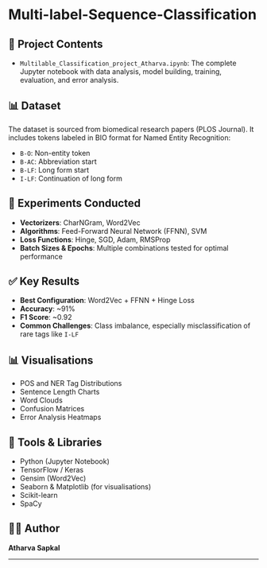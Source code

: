 # Multi-label-Sequence-Classification
## 📁 Project Contents

- `Multilable_Classification_project_Atharva.ipynb`: The complete Jupyter notebook with data analysis, model building, training, evaluation, and error analysis.

## 📊 Dataset

The dataset is sourced from biomedical research papers (PLOS Journal). It includes tokens labeled in BIO format for Named Entity Recognition:

- `B-O`: Non-entity token
- `B-AC`: Abbreviation start
- `B-LF`: Long form start
- `I-LF`: Continuation of long form

## 🧪 Experiments Conducted

- **Vectorizers**: CharNGram, Word2Vec
- **Algorithms**: Feed-Forward Neural Network (FFNN), SVM
- **Loss Functions**: Hinge, SGD, Adam, RMSProp
- **Batch Sizes & Epochs**: Multiple combinations tested for optimal performance

## ✅ Key Results

- **Best Configuration**: Word2Vec + FFNN + Hinge Loss
- **Accuracy**: ~91%
- **F1 Score**: ~0.92
- **Common Challenges**: Class imbalance, especially misclassification of rare tags like `I-LF`

## 📊 Visualisations

- POS and NER Tag Distributions
- Sentence Length Charts
- Word Clouds
- Confusion Matrices
- Error Analysis Heatmaps

## 🚀 Tools & Libraries

- Python (Jupyter Notebook)
- TensorFlow / Keras
- Gensim (Word2Vec)
- Seaborn & Matplotlib (for visualisations)
- Scikit-learn
- SpaCy

## 👨‍💻 Author

**Atharva Sapkal**  

---
